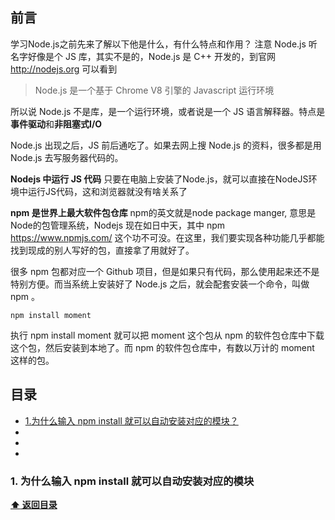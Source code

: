 ## 前言
学习Node.js之前先来了解以下他是什么，有什么特点和作用？
注意 Node.js 听名字好像是个 JS 库，其实不是的，Node.js 是 C++ 开发的，到官网 http://nodejs.org 可以看到
>Node.js 是一个基于 Chrome V8 引擎的 Javascript 运行环境

所以说 Node.js 不是库，是一个运行环境，或者说是一个 JS 语言解释器。特点是**事件驱动**和**非阻塞式I/O**

Node.js 出现之后，JS 前后通吃了。如果去网上搜 Node.js 的资料，很多都是用 Node.js 去写服务器代码的。

**Nodejs 中运行 JS 代码**
只要在电脑上安装了Node.js，就可以直接在NodeJS环境中运行JS代码，这和浏览器就没有啥关系了

**npm 是世界上最大软件包仓库**
npm的英文就是node package manger, 意思是Node的包管理系统，Nodejs 现在如日中天，其中 npm https://www.npmjs.com/ 这个功不可没。在这里，我们要实现各种功能几乎都能找到现成的别人写好的包，直接拿了用就好了。

很多 npm 包都对应一个 Github 项目，但是如果只有代码，那么使用起来还不是特别方便。而当系统上安装好了 Node.js 之后，就会配套安装一个命令，叫做 npm 。
```
npm install moment
```
执行 npm install moment 就可以把 moment 这个包从 npm 的软件包仓库中下载这个包，然后安装到本地了。而 npm 的软件包仓库中，有数以万计的 moment 这样的包。


## 目录
- [1.为什么输入 npm install 就可以自动安装对应的模块？](#1-为什么输入-npm-install-就可以自动安装对应的模块)
-
-
-











### 1. 为什么输入 npm install 就可以自动安装对应的模块



**[:arrow_up: 返回目录](#目录)**









